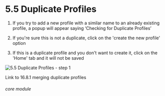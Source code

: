 # 5.5 Duplicate Profiles

1. If you try to add a new profile with a similar name to an already existing profile, a popup will appear saying ‘Checking for Duplicate Profiles’

2. If you&#039;re sure this is not a duplicate, click on the &#039;create the new profile&#039; option

3. If this is a duplicate profile and you don&#039;t want to create it, click on the &#039;Home&#039; tab and it will not be saved

![5.5 Duplicate Profiles - step 1](5.5_Duplicate_Profiles_im_1.png)

Link to 16.8.1 merging duplicate profiles


###### core module

